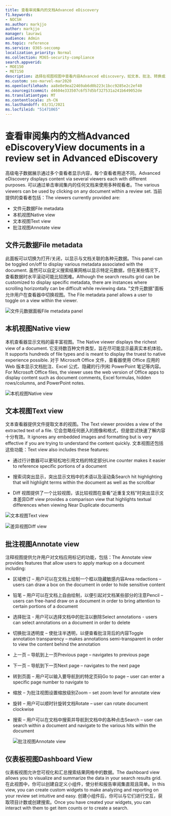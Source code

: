 ```yaml
---
title: 查看审阅集内的文档Advanced eDiscovery
f1.keywords:
- NOCSH
ms.author: markjjo
author: markjjo
manager: laurawi
audience: Admin
ms.topic: reference
ms.service: O365-seccomp
localization_priority: Normal
ms.collection: M365-security-compliance
search.appverid:
- MOE150
- MET150
description: 选择在视图视图中查看内容Advanced eDiscovery，如文本、批注、转换或本机视图。
ms.custom: seo-marvel-mar2020
ms.openlocfilehash: aa8e8e9ea22469ab6d0b223c1bcc9285e2c2ef40
ms.sourcegitcommit: d4604e333507c6f57d5bf327531a241b649052de
ms.translationtype: MT
ms.contentlocale: zh-CN
ms.lasthandoff: 03/31/2021
ms.locfileid: "51471065"
---
```

# <a name="view-documents-in-a-review-set-in-advanced-ediscovery"></a><span data-ttu-id="157d7-103">查看审阅集内的文档Advanced eDiscovery</span><span class="sxs-lookup"><span data-stu-id="157d7-103">View documents in a review set in Advanced eDiscovery</span></span>

<span data-ttu-id="157d7-104">高级电子数据展示通过多个查看者显示内容，每个查看者用途不同。</span><span class="sxs-lookup"><span data-stu-id="157d7-104">Advanced eDiscovery displays content via several viewers each with different purposes.</span></span> <span data-ttu-id="157d7-105">可以通过单击审阅集内的任何文档来使用多种观看者。</span><span class="sxs-lookup"><span data-stu-id="157d7-105">The various viewers can be used by clicking on any document within a review set.</span></span> <span data-ttu-id="157d7-106">当前提供的查看者包括：</span><span class="sxs-lookup"><span data-stu-id="157d7-106">The viewers currently provided are:</span></span>

- <span data-ttu-id="157d7-107">文件元数据</span><span class="sxs-lookup"><span data-stu-id="157d7-107">File metadata</span></span>
- <span data-ttu-id="157d7-108">本机视图</span><span class="sxs-lookup"><span data-stu-id="157d7-108">Native view</span></span>
- <span data-ttu-id="157d7-109">文本视图</span><span class="sxs-lookup"><span data-stu-id="157d7-109">Text view</span></span>
- <span data-ttu-id="157d7-110">批注视图</span><span class="sxs-lookup"><span data-stu-id="157d7-110">Annotate view</span></span>

## <a name="file-metadata"></a><span data-ttu-id="157d7-111">文件元数据</span><span class="sxs-lookup"><span data-stu-id="157d7-111">File metadata</span></span>

<span data-ttu-id="157d7-112">此面板可以切换为打开/关闭，以显示与文档关联的各种元数据。</span><span class="sxs-lookup"><span data-stu-id="157d7-112">This panel can be toggled on/off to display various metadata associated with the document.</span></span> <span data-ttu-id="157d7-113">虽然可以自定义搜索结果网格以显示特定元数据，但在某些情况下，查看数据时水平滚动可能比较困难。</span><span class="sxs-lookup"><span data-stu-id="157d7-113">Although the search results grid can be customized to display specific metadata, there are instances where scrolling horizontally can be difficult while reviewing data.</span></span> <span data-ttu-id="157d7-114">"文件元数据"面板允许用户在查看器中切换视图。</span><span class="sxs-lookup"><span data-stu-id="157d7-114">The File metadata panel allows a user to toggle on a view within the viewer.</span></span>

![<span data-ttu-id="157d7-115">文件元数据面板</span><span class="sxs-lookup"><span data-stu-id="157d7-115">File metadata panel</span></span>
](../media/Reviewimage2.png)

## <a name="native-view"></a><span data-ttu-id="157d7-116">本机视图</span><span class="sxs-lookup"><span data-stu-id="157d7-116">Native view</span></span>

<span data-ttu-id="157d7-117">本机查看器显示文档的最丰富视图。</span><span class="sxs-lookup"><span data-stu-id="157d7-117">The Native viewer displays the richest view of a document.</span></span> <span data-ttu-id="157d7-118">它支持数百种文件类型，旨在尽可能显示最真实本机体验。</span><span class="sxs-lookup"><span data-stu-id="157d7-118">It supports hundreds of file types and is meant to display the truest to native experience possible.</span></span> <span data-ttu-id="157d7-119">对于 Microsoft Office 文件，查看器使用 Office 应用的 Web 版本显示文档批注、Excel 公式、隐藏的行/列和 PowerPoint 笔记等内容。</span><span class="sxs-lookup"><span data-stu-id="157d7-119">For Microsoft Office files, the viewer uses the web version of Office apps to display content such as document comments, Excel formulas, hidden rows/columns, and PowerPoint notes.</span></span>

![<span data-ttu-id="157d7-120">本机视图</span><span class="sxs-lookup"><span data-stu-id="157d7-120">Native view</span></span>
](../media/Reviewimage3.png)

## <a name="text-view"></a><span data-ttu-id="157d7-121">文本视图</span><span class="sxs-lookup"><span data-stu-id="157d7-121">Text view</span></span>

<span data-ttu-id="157d7-122">文本查看器提供文件提取文本的视图。</span><span class="sxs-lookup"><span data-stu-id="157d7-122">The Text viewer provides a view of the extracted text of a file.</span></span> <span data-ttu-id="157d7-123">它会忽略任何嵌入的图像和格式，但是尝试快速了解内容十分有效。</span><span class="sxs-lookup"><span data-stu-id="157d7-123">It ignores any embedded images and formatting but is very effective if you are trying to understand the content quickly.</span></span> <span data-ttu-id="157d7-124">文本视图还包括这些功能：</span><span class="sxs-lookup"><span data-stu-id="157d7-124">Text view also includes these features:</span></span>

  - <span data-ttu-id="157d7-125">通过行计数器可以更轻松地引用文档的特定部分</span><span class="sxs-lookup"><span data-stu-id="157d7-125">Line counter makes it easier to reference specific portions of a document</span></span>

  - <span data-ttu-id="157d7-126">搜索词突出显示，突出显示文档中的术语以及滚动条</span><span class="sxs-lookup"><span data-stu-id="157d7-126">Search hit highlighting that will highlight terms within the document as well as the scrollbar</span></span>

  - <span data-ttu-id="157d7-127">Diff 视图提供了一个比较视图，该比较视图在查看"近重复文档"时突出显示文本差异</span><span class="sxs-lookup"><span data-stu-id="157d7-127">Diff view provides a comparison view that highlights textual differences when viewing Near Duplicate documents</span></span>

![<span data-ttu-id="157d7-128">文本视图</span><span class="sxs-lookup"><span data-stu-id="157d7-128">Text view</span></span>
](../media/Reviewimage4.png)

![<span data-ttu-id="157d7-129">差异视图</span><span class="sxs-lookup"><span data-stu-id="157d7-129">Diff view</span></span>
](../media/Reviewimage5.png)

## <a name="annotate-view"></a><span data-ttu-id="157d7-130">批注视图</span><span class="sxs-lookup"><span data-stu-id="157d7-130">Annotate view</span></span>

<span data-ttu-id="157d7-131">注释视图提供允许用户对文档应用标记的功能，包括：</span><span class="sxs-lookup"><span data-stu-id="157d7-131">The Annotate view provides features that allow users to apply markup on a document including:</span></span>

  - <span data-ttu-id="157d7-132">区域修订 – 用户可以在文档上绘制一个框以隐藏敏感内容</span><span class="sxs-lookup"><span data-stu-id="157d7-132">Area redactions – users can draw a box on the document in order to hide sensitive content</span></span>

  - <span data-ttu-id="157d7-133">铅笔 – 用户可以在文档上自由绘制，以便引起对文档某些部分的注意</span><span class="sxs-lookup"><span data-stu-id="157d7-133">Pencil – users can free-hand draw on a document in order to bring attention to certain portions of a document</span></span>

  - <span data-ttu-id="157d7-134">选择批注 - 用户可以选择文档中的批注以删除</span><span class="sxs-lookup"><span data-stu-id="157d7-134">Select annotations - users can select annotations on a document in order to delete</span></span>

  - <span data-ttu-id="157d7-135">切换批注透明度 – 使批注半透明，以便查看批注背后的内容</span><span class="sxs-lookup"><span data-stu-id="157d7-135">Toggle annotation transparency – makes annotations semi-transparent in order to view the content behind the annotation</span></span>

  - <span data-ttu-id="157d7-136">上一页 – 导航到上一页</span><span class="sxs-lookup"><span data-stu-id="157d7-136">Previous page – navigates to previous page</span></span>

  - <span data-ttu-id="157d7-137">下一页 – 导航到下一页</span><span class="sxs-lookup"><span data-stu-id="157d7-137">Next page – navigates to the next page</span></span>

  - <span data-ttu-id="157d7-138">转到页面 – 用户可以输入要导航到的特定页码</span><span class="sxs-lookup"><span data-stu-id="157d7-138">Go to page – user can enter a specific page number to navigate to</span></span>

  - <span data-ttu-id="157d7-139">缩放 – 为批注视图设置缩放级别</span><span class="sxs-lookup"><span data-stu-id="157d7-139">Zoom – set zoom level for annotate view</span></span>

  - <span data-ttu-id="157d7-140">旋转 – 用户可以顺时针旋转文档</span><span class="sxs-lookup"><span data-stu-id="157d7-140">Rotate – user can rotate document clockwise</span></span>

  - <span data-ttu-id="157d7-141">搜索 – 用户可以在文档中搜索并导航到文档中的各种点击</span><span class="sxs-lookup"><span data-stu-id="157d7-141">Search – user can search within a document and navigate to the various hits within the document</span></span>
    
    ![<span data-ttu-id="157d7-142">批注视图</span><span class="sxs-lookup"><span data-stu-id="157d7-142">Annotate view</span></span>
    ](../media/Reviewimage1.png)

## <a name="dashboard-view"></a><span data-ttu-id="157d7-143">仪表板视图</span><span class="sxs-lookup"><span data-stu-id="157d7-143">Dashboard View</span></span> 
<span data-ttu-id="157d7-144">仪表板视图允许您可视化和汇总搜索结果网格中的数据。</span><span class="sxs-lookup"><span data-stu-id="157d7-144">The dashboard view allows you to visualize and summarize the data in your search results grid.</span></span> <span data-ttu-id="157d7-145">在此视图中，你可以创建自定义小组件，使分析和报告审阅集直观且简单。</span><span class="sxs-lookup"><span data-stu-id="157d7-145">In this view, you can create custom widgets to make analyzing and reporting on your review set intuitive and easy.</span></span> <span data-ttu-id="157d7-146">创建小组件后，你可以与它们进行交互，获取项目计数或创建搜索。</span><span class="sxs-lookup"><span data-stu-id="157d7-146">Once you have created your widgets, you can interact with them to get item counts or to create a search.</span></span> 
